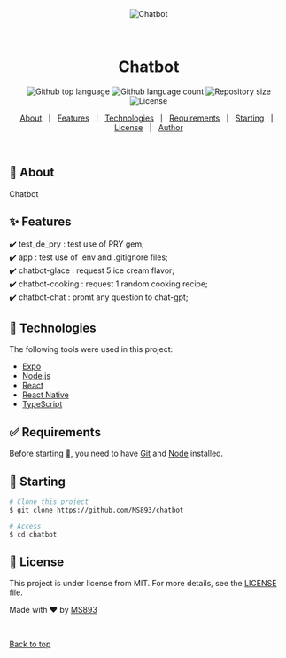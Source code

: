 <div align="center" id="top"> 
  <img src="./.github/app.gif" alt="Chatbot" />

  &#xa0;

  <!-- <a href="https://chatbot.netlify.app">Demo</a> -->
</div>

<h1 align="center">Chatbot</h1>

<p align="center">
  <img alt="Github top language" src="https://img.shields.io/github/languages/top/MS893/chatbot?color=56BEB8">

  <img alt="Github language count" src="https://img.shields.io/github/languages/count/MS893/chatbot?color=56BEB8">

  <img alt="Repository size" src="https://img.shields.io/github/repo-size/MS893/chatbot?color=56BEB8">

  <img alt="License" src="https://img.shields.io/github/license/MS893/chatbot?color=56BEB8">

  <!-- <img alt="Github issues" src="https://img.shields.io/github/issues/MS893/chatbot?color=56BEB8" /> -->

  <!-- <img alt="Github forks" src="https://img.shields.io/github/forks/MS893/chatbot?color=56BEB8" /> -->

  <!-- <img alt="Github stars" src="https://img.shields.io/github/stars/MS893/chatbot?color=56BEB8" /> -->
</p>

<!-- Status -->

<!-- <h4 align="center"> 
	🚧  Chatbot 🚀 Under construction...  🚧
</h4> 

<hr> -->

<p align="center">
  <a href="#dart-about">About</a> &#xa0; | &#xa0; 
  <a href="#sparkles-features">Features</a> &#xa0; | &#xa0;
  <a href="#rocket-technologies">Technologies</a> &#xa0; | &#xa0;
  <a href="#white_check_mark-requirements">Requirements</a> &#xa0; | &#xa0;
  <a href="#checkered_flag-starting">Starting</a> &#xa0; | &#xa0;
  <a href="#memo-license">License</a> &#xa0; | &#xa0;
  <a href="https://github.com/MS893" target="_blank">Author</a>
</p>

<br>

## :dart: About ##

Chatbot

## :sparkles: Features ##

:heavy_check_mark: test_de_pry : test use of PRY gem;\
:heavy_check_mark: app : test use of .env and .gitignore files;\
:heavy_check_mark: chatbot-glace : request 5 ice cream flavor;\
:heavy_check_mark: chatbot-cooking : request 1 random cooking recipe;\
:heavy_check_mark: chatbot-chat : promt any question to chat-gpt;

## :rocket: Technologies ##

The following tools were used in this project:

- [Expo](https://expo.io/)
- [Node.js](https://nodejs.org/en/)
- [React](https://pt-br.reactjs.org/)
- [React Native](https://reactnative.dev/)
- [TypeScript](https://www.typescriptlang.org/)

## :white_check_mark: Requirements ##

Before starting :checkered_flag:, you need to have [Git](https://git-scm.com) and [Node](https://nodejs.org/en/) installed.

## :checkered_flag: Starting ##

```bash
# Clone this project
$ git clone https://github.com/MS893/chatbot

# Access
$ cd chatbot

```

## :memo: License ##

This project is under license from MIT. For more details, see the [LICENSE](LICENSE.md) file.


Made with :heart: by <a href="https://github.com/MS893" target="_blank">MS893</a>

&#xa0;

<a href="#top">Back to top</a>
